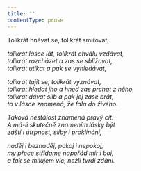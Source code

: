 ```yaml
---
title: ''
contentType: prose
---
```


Tolikrát hněvat se, tolikrát smiřovat,

_tolikrát lásce lát, tolikrát chválu vzdávat,  
tolikrát rozcházet a zas se sbližovat,  
tolikrát utíkat a pak se vyhledávat,_

_tolikrát tajit se, tolikrát vyznávat,  
tolikrát hledat jho a hned zas prchat z něho,  
tolikrát dávat slib a pak jej zase brát,  
to v lásce znamená, že ťala do živého._

_Taková nestálost znamená pravý cit.  
A má-li skutečně znamením lásky být  
záští i útrpnost, sliby i proklínání,_

_naděj i beznaděj, pokoj i nepokoj,  
my přece střídáme napořád mír i boj,  
a tak se milujem víc, nežli tvrdí zdání._
